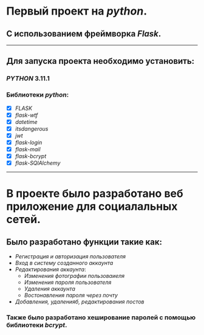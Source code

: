 # Первый проект на *python*. 
## С использованием фреймворка *Flask*.
___  
## Для запуска проекта необходимо установить:
### *PYTHON* 3.11.1
### Библиотеки *python*:
- [X] *FLASK*
- [X] *flask-wtf*
- [X] *datetime*
- [X] *itsdangerous*
- [X] *jwt*
- [X] *flask-login*
- [X] *flask-mail*
- [X] *flask-bcrypt*
- [X] *flask-SQlAlchemy* 
____

# В проекте было разработано веб приложение для социалальных сетей. 
## Было разработано функции такие как:
+ *Регистрация и авторизация пользователя*
+ *Вход в систему созданного аккаунта*
+ *Редактирования аккаунта*:
     + *Изменения фотографии пользоваиеля*
     + *Изменения пароля пользователя*
     + *Удаления аккаунта*
     + *Востонавления пароля через почту*
 + *Добавления, удаленияб, редактирования постов*

### Также было разработано хеширование паролей с помощью библиотеки *bcrypt*.
